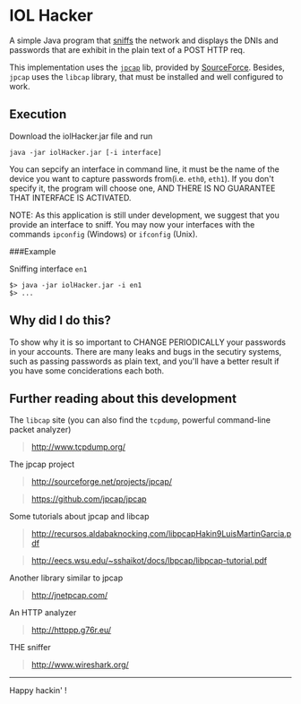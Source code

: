 IOL Hacker
==========

A simple Java program that [sniffs](http://en.wikipedia.org/wiki/Packet_analyzer) the network and displays the DNIs and passwords that are exhibit in the plain text of a POST HTTP req.

This implementation uses the [<code>jpcap</code>](http://sourceforge.net/projects/jpcap/) lib, provided by [SourceForce](http://sourceforge.net/). 
Besides, <code>jpcap</code> uses the <code>libcap</code> library, that must be installed and well configured to work.

Execution
---------

Download the iolHacker.jar file and run

    java -jar iolHacker.jar [-i interface]

You can sepcify an interface in command line, it must be the name of the device you want to capture passwords from(i.e. <code>eth0</code>, <code>eth1</code>).
If you don't specify it, the program will choose one, AND THERE IS NO GUARANTEE THAT INTERFACE IS ACTIVATED.

NOTE: As this application is still under development, we suggest that you provide an interface to sniff. You may now your interfaces with the commands <code>ipconfig</code> (Windows) or <code>ifconfig</code> (Unix).

###Example

Sniffing interface <code>en1</code>

    $> java -jar iolHacker.jar -i en1
    $> ...

    
Why did I do this?
------------------

To show why it is so important to CHANGE PERIODICALLY your passwords in your accounts. There are many leaks and bugs in the secutiry systems, such as passing passwords as plain text, and you'll have a better result if you have some conciderations each both.

Further reading about this development
-----------------------------------------

The <code>libcap</code> site (you can also find the <code>tcpdump</code>, powerful command-line packet analyzer)
>http://www.tcpdump.org/

The jpcap project
>http://sourceforge.net/projects/jpcap/

>https://github.com/jpcap/jpcap

Some tutorials about jpcap and libcap
>http://recursos.aldabaknocking.com/libpcapHakin9LuisMartinGarcia.pdf

>http://eecs.wsu.edu/~sshaikot/docs/lbpcap/libpcap-tutorial.pdf

Another library similar to jpcap
>http://jnetpcap.com/

An HTTP analyzer
>http://httppp.g76r.eu/

THE sniffer
>http://www.wireshark.org/


------------------------------------------------------------------------------------------
Happy hackin' !



